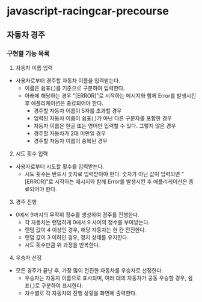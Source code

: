 # javascript-racingcar-precourse

## 자동차 경주

### 구현할 기능 목록

1. 자동차 이름 입력

- 사용자로부터 경주할 자동차 이름을 입력받는다.
  - 이름은 쉼표(,)를 기준으로 구분하여 입력한다.
  - 아래에 해당하는 경우 "[ERROR]"로 시작하는 메시지와 함께 Error를 발생시킨 후 애플리케이션은 종료되어야 한다.
    - 경주할 자동차 이름이 5자를 초과할 경우
    - 입력된 자동차 이름이 쉼표(,)가 아닌 다른 구분자를 포함한 경우
    - 자동차 이름은 한글 또는 영어만 입력할 수 있다. 그렇지 않은 경우
    - 경주할 자동차가 2대 미만일 경우
    - 경주할 자동차 이름이 중복된 경우

2. 시도 횟수 입력

- 사용자로부터 시도할 횟수를 입력받는다.
  - 시도 횟수는 반드시 숫자로 입력받아야 한다. 숫자가 아닌 값이 입력되면 "[ERROR]"로 시작하는 메시지와 함께 Error를 발생시킨 후 애플리케이션은 종료되어야 한다.

3. 경주 진행

- 0에서 9까지의 무작위 정수를 생성하여 경주를 진행한다.
  - 각 자동차는 랜덤하게 0에서 9 사이의 정수를 부여받는다.
  - 랜덤 값이 4 이상인 경우, 해당 자동차는 한 칸 전진한다.
  - 랜덤 값이 3 이하인 경우, 정지 상태를 유지한다.
  - 시도 횟수만큼 위 과정을 반복한다.

4. 우승자 선정

- 모든 경주가 끝난 후, 가장 많이 전진한 자동차를 우승자로 선정한다.
  - 우승자는 자동차 이름으로 표시되며, 여러 대의 자동차가 공동 우승할 경우, 쉼표(,)로 구분하여 표시한다.
  - 차수별로 각 자동차의 진행 상황을 화면에 출력한다.
